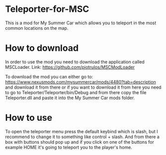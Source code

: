 # Teleporter-for-MSC
This is a mod for My Summer Car which allows you to teleport in the most common locations on the map.

# How to download
In order to use the mod you need to download the application called MSCLoader. Link: https://github.com/piotrulos/MSCModLoader

To download the mod you can either go to: https://www.nexusmods.com/mysummercar/mods/4480?tab=description  and download it from there or if you want to download it from here you need to go to Teleporter/Teleporter/bin/Debug and from there copy the file Teleporter.dll and paste it into the My Summer Car mods folder.

# How to use

To open the teleporter menu press the default keybind which is slash, but I recommend to change it to something like control + slash. And from there a box with buttons should pop up and if you click on one of the buttons for example HOME it's going to teleport you to the player's home.
